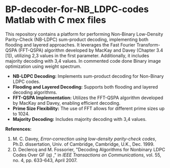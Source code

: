 # BP-decoder-for-NB_LDPC-codes Matlab with C mex files

This repository contains a platform for performing Non-Binary Low-Density Parity-Check (NB-LDPC) sum-product decoding, implementing both flooding and layered approaches. It leverages the Fast Fourier Transform-QSPA (FFT-QSPA) algorithm developed by MacKay and Davey (Chapter 3.4 [1]), utilizing 2,3 values in the first parameter. Additionally, it includes majority decoding with 3,4 values. In commented code done Binary image optimization using weight spectrum.



*   **NB-LDPC Decoding:** Implements sum-product decoding for Non-Binary LDPC codes.
*   **Flooding and Layered Decoding:** Supports both flooding and layered decoding algorithms.
*   **FFT-QSPA Implementation:** Utilizes the FFT-QSPA algorithm developed by MacKay and Davey, enabling efficient decoding.
*   **Prime Size Flexibility:** The use of FFT allows for different prime sizes up to 1024.
*   **Majority Decoding:** Includes majority decoding with 3,4 values.

**References:**

1.  M. C. Davey, *Error-correction using low-density parity-check codes*, Ph.D. dissertation, Univ. of Cambridge, Cambridge, U.K., Dec. 1999.
2.  D. Declercq and M. Fossorier, "Decoding Algorithms for Nonbinary LDPC Codes Over GF (q) ," in *IEEE Transactions on Communications*, vol. 55, no. 4, pp. 633-643, April 2007.

